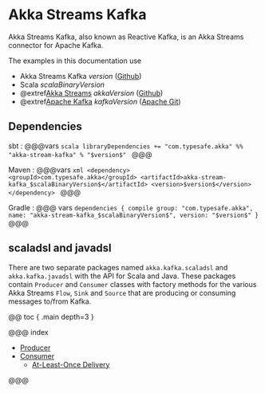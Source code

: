 # Akka Streams Kafka

Akka Streams Kafka, also known as Reactive Kafka, is an Akka Streams connector for Apache Kafka.

The examples in this documentation use

* Akka Streams Kafka $version$ ([Github](https://github.com/akka/reactive-kafka))
* Scala $scalaBinaryVersion$
* @extref[Akka Streams](akka-docs:scala/stream/index.html) $akkaVersion$ ([Github](https://github.com/akka/akka))
* @extref[Apache Kafka](kafka-docs:index.html) $kafkaVersion$ ([Apache Git](https://git-wip-us.apache.org/repos/asf?p=kafka.git))


## Dependencies

sbt
:   @@@vars
    ```scala
    libraryDependencies += "com.typesafe.akka" %% "akka-stream-kafka" % "$version$"
    ```
    @@@

Maven
:   @@@vars
    ```xml
    <dependency>
      <groupId>com.typesafe.akka</groupId>
      <artifactId>akka-stream-kafka_$scalaBinaryVersion$</artifactId>
      <version>$version$</version>
    </dependency>
    ```
    @@@

Gradle
:   @@@ vars
    ```
    dependencies {
      compile group: "com.typesafe.akka", name: "akka-stream-kafka_$scalaBinaryVersion$", version: "$version$"
    }
    ```
    @@@



## scaladsl and javadsl

There are two separate packages named `akka.kafka.scaladsl` and `akka.kafka.javadsl` 
with the API for Scala and Java. These packages contain `Producer` and `Consumer`
classes with factory methods for the various Akka Streams `Flow`, `Sink` and `Source`
that are producing or consuming messages to/from Kafka.


@@ toc { .main depth=3 }

@@@ index

* [Producer](producer.md)
* [Consumer](consumer.md)
  * [At-Least-Once Delivery](atleastonce.md)

@@@

